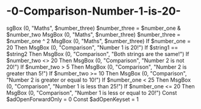 # -0-Comparison-Number-1-is-20-
sgBox (0, "Maths", $number_three) $number_three = $number_one &amp; $number_two MsgBox (0, "Maths", $number_three) $number_three = $number_one ^ 2 MsgBox (0, "Maths", $number_three) If $number_one = 20 Then MsgBox (0, "Comparison", "Number 1 is 20!") If $string1 == $string2 Then MsgBox (0, "Comparison", "Both strings are the same!") If $number_two &lt;> 20 Then MsgBox (0, "Comparison", "Number 2 is not 20!") If $number_two > 5 Then MsgBox (0, "Comparison", "Number 2 is greater than 5!") If $number_two >= 10 Then MsgBox (0, "Comparison", "Number 2 is greater or equal to 10!") If $number_one &lt; 25 Then MsgBox (0, "Comparison", "Number 1 is less than 25!") If $number_one &lt;= 20 Then MsgBox (0, "Comparison", "Number 1 is less or equal to 20!") Const $adOpenForwardOnly = 0 Const $adOpenKeyset = 1
